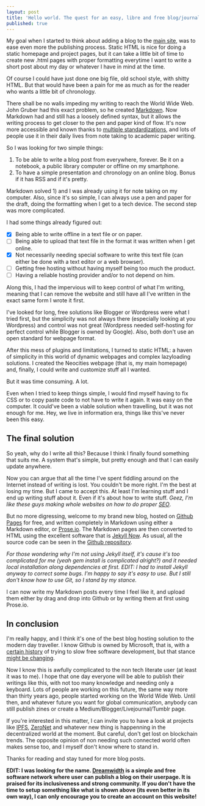 ```yaml
---
layout: post
title: 'Hello world. The quest for an easy, libre and free blog/journal hosting'
published: true
---
```

My goal when I started to think about adding a blog to the [main site](https://mashi.neocities.org), was to ease even more the publishing process. Static HTML is nice for doing a static homepage and project pages, but it can take a little bit of time to create new .html pages with proper formatting everytime I want to write a short post about my day or whatever I have in mind at the time.

Of course I could have just done one big file, old school style, with shitty HTML. But that would have been a pain for me as much as for the reader who wants a little bit of chronology.

There shall be no walls impeding my writing to reach the World Wide Web. John Gruber had this exact problem, so he created [Markdown](https://daringfireball.net/projects/markdown/). Now Markdown had and still has a loosely defined syntax, but it allows the writing process to get closer to the pen and paper kind of flow. It's now more accessible and known thanks to [multiple standardizations](https://en.wikipedia.org/wiki/Markdown#Standardization), and lots of people use it in their daily lives from note taking to academic paper writing.

So I was looking for two simple things: 

1. To be able to write a blog post from everywhere, forever. Be it on a notebook, a public library computer or offline on my smartphone.
2. To have a simple presentation and chronology on an online blog. Bonus if it has RSS and if it's pretty.

Markdown solved 1) and I was already using it for note taking on my computer. Also, since it's so simple, I can always use a pen and paper for the draft, doing the formatting when I get to a tech device. The second step was more complicated.

I had some things already figured out:
- [x] Being able to write offline in a text file or on paper.
- [ ] Being able to upload that text file in the format it was written when I get online.
- [x] Not necessarily needing special software to write this text file (can either be done with a text editor or a web browser).
- [ ] Getting free hosting without having myself being too much the product.
- [ ] Having a reliable hosting provider and/or to not depend on him.

Along this, I had the impervious will to keep control of what I'm writing, meaning that I can remove the website and still have all I've written in the exact same form I wrote it first.

I've looked for long, free solutions like Blogger or Wordpress were what I tried first, but the simplicity was not always there (especially looking at you Wordpress) and control was not great (Wordpress needed self-hosting for perfect control while Blogger is owned by Google). Also, both don't use an open standard for webpage format.

After this mess of plugins and limitations, I turned to static HTML: a haven of simplicity in this world of dynamic webpages and complex lazyloading solutions. I created the Neocities webpage (that is, my main homepage) and, finally, I could write and customize stuff all I wanted.

But it was time consuming. A lot.

Even when I tried to keep things simple, I would find myself having to fix CSS or to copy paste code to not have to write it again. It was easy on the computer. It could've been a viable solution when travelling, but it was not enough for me. Hey, we live in information era, things like this've never been this easy.

## The final solution

So yeah, why do I write all this? Because I think I finally found something that suits me. A system that's simple, but pretty enough and that I can easily update anywhere.

Now you can argue that all the time I've spent fiddling around on the Internet instead of writing is lost. You couldn't be more right. I'm the best at losing my time. But I came to accept this. At least I'm learning stuff and I end up writing stuff about it. Even if it's about how to write stuff. _Geez, I'm like these guys making whole websites on how to do proper [SEO](https://en.wikipedia.org/wiki/Search_engine_optimization)_.

But no more digressing, welcome to my brand new blog, hosted on [Github Pages](https://pages.github.com/) for free, and written completely in Markdown using either a Markdown editor, or [Prose.io](https://prose.io).  The Markdown pages are then converted to HTML using the excellent software that is [Jekyll Now](http://www.jekyllnow.com/). As usual, all the source code can be seen in the [Github repository](https://github.com/sihma/sihma.github.io).

_For those wondering why I'm not using Jekyll itself, it's  cause it's too complicated for me (yeah gem install is complicated alright?) and it needed local installation along dependencies at first. EDIT: I had to install Jekyll anyway to correct some bugs. I'm happy to say it's easy to use. But I still don't know how to use Git, so I stand by my stance._

I can now write my Markdown posts every time I feel like it, and upload them either by drag and drop into Github or by writing them at first using Prose.io.

## In conclusion

I'm really happy, and I think it's one of the best blog hosting solution to the modern day traveller. I know Github is owned by Microsoft, that is, with a [certain history](https://en.wikipedia.org/wiki/Halloween_documents) of trying to slow free software development, but that stance [might be changing](https://en.wikipedia.org/wiki/Microsoft_and_open_source#2020s).

Now I know this is awfully complicated to the non tech literate user (at least it was to me). I hope that one day everyone will be able to publish their writings like this, with not too many knowledge and needing only a keyboard. Lots of people are working on this future, the same way more than thirty years ago, people started working on the World Wide Web. Until then, and whatever future you want for global communication, anybody can still publish zines or create a Medium/Blogger/Livejournal/Tumblr page.

If you're interested in this matter, I can invite you to have a look at projects like [IPFS](https://ipfs.io/), [ZeroNet](https://zeronet.io/) and whatever new thing is happenning in the decentralized world at the moment. But careful, don't get lost on blockchain trends. The opposite opinion of non needing such connected world often makes sense too, and I myself don't know where to stand in.

Thanks for reading and stay tuned for more blog posts.

**EDIT: I was looking for the name. [Dreamwidth](https://www.dreamwidth.org/) is a simple and free software network where user can publish a blog on their userpage. It is praised for its inclusiveness and strong community. If you don't have the time to setup something like what is shown above (its even better in its own way), I can only encourage you to create an account on this website!**